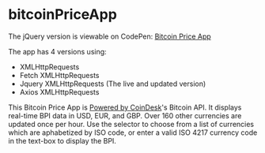 # bitcoinPriceApp

The jQuery version is viewable on CodePen: [Bitcoin Price App](https://codepen.io/FreeFly/pen/gjogom)

The app has 4 versions using:
* XMLHttpRequests
* Fetch XMLHttpRequests
* Jquery XMLHttpRequests (The live and updated version)
* Axios XMLHttpRequests


This Bitcoin Price App is [Powered by CoinDesk](https://www.coindesk.com/price/)'s Bitcoin API. It displays real-time BPI data in USD, EUR, and GBP. Over 160 other currencies are updated once per hour. Use the selector to choose from a list of currencies which are aphabetized by ISO code, or enter a valid ISO 4217 currency code in the text-box to display the BPI.

